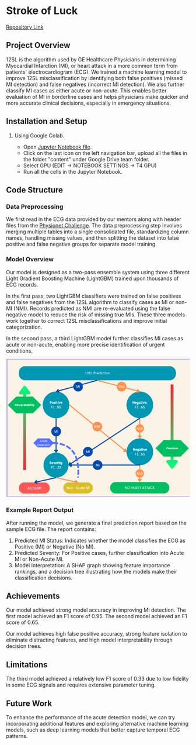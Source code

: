# Stroke of Luck 
[Repository Link](https://github.com/clv07/stroke-of-luck)

## Project Overview
12SL is the algorithm used by GE Healthcare Physicians in determining Myocardial Infarction (MI), or heart attack in a more common term from patients' electrocardiogram (ECG). We trained a machine learning model to improve 12SL misclassification by identifying both false positives (missed MI detection) and false negatives (incorrect MI detection). We also further classify MI cases as either acute or non-acute. This enables better evaluation of MI in borderline cases and helps physicians make quicker and more accurate clinical decisions, especially in emergency situations.

## Installation and Setup
1. Using Google Colab.
   
   - Open [Jupyter Notebook file](https://colab.research.google.com/github/clv07/stroke-of-luck/blob/main/MI_Detection.ipynb).
   - Click on the last icon on the left navigation bar, upload all the files in the folder "content" under Google Drive team folder.
   - Select GPU (EDIT -> NOTEBOOK SETTINGS -> T4 GPU)
   - Run all the cells in the Jupyter Notebook. 

## Code Structure

### Data Preprocessing
We first read in the ECG data provided by our mentors along with header files from the [Physionet Challenge](https://moody-challenge.physionet.org/2021/). The data preprocessing step involves merging multiple tables into a single consolidated file, standardizing column names, handling missing values, and then splitting the dataset into false positive and false negative groups for separate model training.

### Model Overview
Our model is designed as a two-pass ensemble system using three different Light Gradient Boosting Machine (LightGBM) trained upon thousands of ECG records.

In the first pass, two LightGBM classifiers were trained on false positives and false negatives from the 12SL algorithm to classify cases as MI or non-MI (NMI). Records predicted as NMI are re-evaluated using the false negative model to reduce the risk of missing true MIs. These three models work together to correct 12SL misclassifications and improve initial categorization.

In the second pass, a third LightGBM model further classifies MI cases as acute or non-acute, enabling more precise identification of urgent conditions.

![Machine Learning Model Design](readme_images/models.png)

### Example Report Output
After running the model, we generate a final prediction report based on the sample ECG file. 
The report contains:
1. Predicted MI Status: Indicates whether the model classifies the ECG as Positive (MI) or Negative (No MI).
2. Predicted Severity: For Positive cases, further classification into Acute MI or Non-Acute MI.
3. Model Interpretation: A SHAP graph showing feature importance rankings, and a decision tree illustrating how the models make their classification decisions.

## Achievements
Our model achieved strong model accuracy in improving MI detection. The first model achieved an F1 score of 0.95. The second model achieved an F1 score of 0.65. 

Our model achieves high false positive accuracy, strong feature isolation to eliminate distracting features, and high model interpretability through decision trees.

## Limitations

The third model achieved a relatively low F1 score of 0.33 due to low fidelity in some ECG signals and requires extensive parameter tuning. 

## Future Work

To enhance the performance of the acute detection model, we can try incorporating additional features and exploring alternative machine learning models, such as deep learning models that better capture temporal ECG patterns. 
